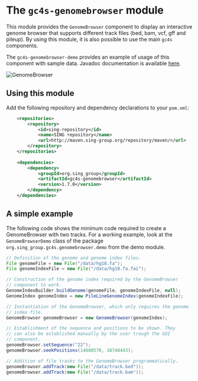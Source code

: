 The `gc4s-genomebrowser` module
=====================

This module provides the `GenomeBrowser` component to display an interactive genome browser that supports different track files (bed, bam, vcf, gff and pileup). By using this module, it is also possible to use the main `gc4s` components.

The `gc4s-genomebrowser-demo` provides an example of usage of this component with sample data. Javadoc documentation is available [here](http://sing-group.org/gc4s/javadoc).

![GenomeBrowser](screenshots/GenomeBrowser.png)

Using this module
-----------------------
Add the following repository and dependency declarations to your `pom.xml`:
```xml
	<repositories>
		<repository>
			<id>sing-repository</id>
			<name>SING repository</name>
			<url>http://maven.sing-group.org/repository/maven/</url>
		</repository>
	</repositories>
	
	<dependencies>
		<dependency>
			<groupId>org.sing_group</groupId>
			<artifactId>gc4s-genomebrowser</artifactId>
			<version>1.7.0</version>
		</dependency>
	</dependencies>
```

A simple example
-----------------------
The following code shows the minimum code required to create a GenomeBrowser with two tracks. For a working example, look at the `GenomeBrowserDemo` class of the package `org.sing_group.gc4s.genomebrowser.demo` from the demo module.

```java
// Definition of the genome and genome index files.
File genomeFile = new File("/data/hg18.fa");
File genomeIndexFile = new File("/data/hg18.fa.fai");

// Construction of the genome index required by the GenomeBrowser
// component to work. 
GenomeIndexBuilder.buildGenome(genomeFile, genomeIndexFile, null);
GenomeIndex genomeIndex = new PileLineGenomeIndex(genomeIndexFile);

// Instantiation of the GenomeBrowser, which only requires the genome
// index file.
GenomeBrowser genomeBrowser = new GenomeBrowser(genomeIndex);

// Establishment of the sequence and positions to be shown. They
// can also be established manually by the user trough the GUI
// component.
genomeBrowser.setSequence("22");
genomeBrowser.seekPositions(14880570, 18748443);

// Addition of file tracks to the GenomeBrowser programmatically.
genomeBrowser.addTrack(new File("/data/track.bed"));
genomeBrowser.addTrack(new File("/data/track.bam"));
```
